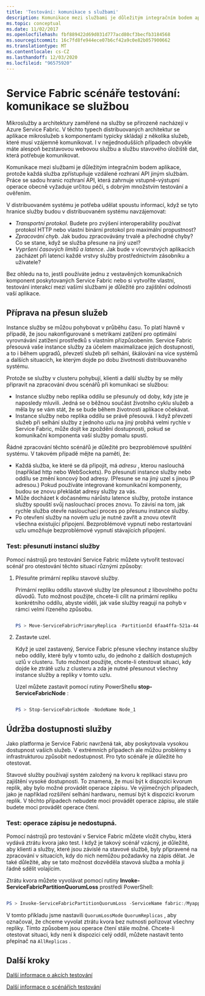 ```yaml
---
title: 'Testování: komunikace s službami'
description: Komunikace mezi službami je důležitým integračním bodem aplikace Service Fabric. Tento článek popisuje faktory návrhu a postupy testování.
ms.topic: conceptual
ms.date: 11/02/2017
ms.openlocfilehash: fbf889422d69d031d777acd80cf3becfb3184568
ms.sourcegitcommit: 16c7fd8fe944ece07b6cf42a9c0e82b057900662
ms.translationtype: MT
ms.contentlocale: cs-CZ
ms.lasthandoff: 12/03/2020
ms.locfileid: "96575920"
---
```

# <a name="service-fabric-testability-scenarios-service-communication"></a>Service Fabric scénáře testování: komunikace se službou
Mikroslužby a architektury zaměřené na služby se přirozeně nacházejí v Azure Service Fabric. V těchto typech distribuovaných architektur se aplikace mikroslužeb s komponentami typicky skládají z několika služeb, které musí vzájemně komunikovat. I v nejjednodušších případech obvykle máte alespoň bezstavovou webovou službu a službu stavového úložiště dat, která potřebuje komunikovat.

Komunikace mezi službami je důležitým integračním bodem aplikace, protože každá služba zpřístupňuje vzdálené rozhraní API jiným službám. Práce se sadou hranic rozhraní API, která zahrnuje vstupně-výstupní operace obecně vyžaduje určitou péči, s dobrým množstvím testování a ověřením.

V distribuovaném systému je potřeba udělat spoustu informací, když se tyto hranice služby budou v distribuovaném systému navzájemovat:

* *Transportní protokol*. Budete pro zvýšení interoperability používat protokol HTTP nebo vlastní binární protokol pro maximální propustnost?
* *Zpracování chyb*. Jak budou zpracovávány trvalé a přechodné chyby? Co se stane, když se služba přesune na jiný uzel?
* *Vypršení časových limitů a latence*. Jak bude v vícevrstvých aplikacích zacházet při latenci každé vrstvy služby prostřednictvím zásobníku a uživatele?

Bez ohledu na to, jestli používáte jednu z vestavěných komunikačních komponent poskytovaných Service Fabric nebo si vytvoříte vlastní, testování interakcí mezi vašimi službami je důležité pro zajištění odolnosti vaší aplikace.

## <a name="prepare-for-services-to-move"></a>Příprava na přesun služeb
Instance služby se můžou pohybovat v průběhu času. To platí hlavně v případě, že jsou nakonfigurované s metrikami zatížení pro optimální vyrovnávání zatížení prostředků s vlastním přizpůsobením. Service Fabric přesouvá vaše instance služby za účelem maximalizace jejich dostupnosti, a to i během upgradů, převzetí služeb při selhání, škálování na více systémů a dalších situacích, ke kterým dojde po dobu životnosti distribuovaného systému.

Protože se služby v clusteru pohybují, klienti a další služby by se měly připravit na zpracování dvou scénářů při komunikaci se službou:

* Instance služby nebo replika oddílu se přesunuly od doby, kdy jste je naposledy mluvili. Jedná se o běžnou součást životního cyklu služeb a měla by se vám stát, že se bude během životnosti aplikace očekávat.
* Instance služby nebo replika oddílu se právě přesouvá. I když převzetí služeb při selhání služby z jednoho uzlu na jiný probíhá velmi rychle v Service Fabric, může dojít ke zpoždění dostupnosti, pokud se komunikační komponenta vaší služby pomalu spustí.

Řádné zpracování těchto scénářů je důležité pro bezproblémové spuštění systému. V takovém případě mějte na paměti, že:

* Každá služba, ke které se dá připojit, má *adresu* , kterou naslouchá (například http nebo WebSockets). Po přesunutí instance služby nebo oddílu se změní koncový bod adresy. (Přesune se na jiný uzel s jinou IP adresou.) Pokud používáte integrované komunikační komponenty, budou se znovu překládat adresy služby za vás.
* Může docházet k dočasnému nárůstu latence služby, protože instance služby spouští svůj naslouchací proces znovu. To závisí na tom, jak rychle služba otevře naslouchací proces po přesunu instance služby.
* Po otevření služby na novém uzlu je nutné zavřít a znovu otevřít všechna existující připojení. Bezproblémové vypnutí nebo restartování uzlu umožňuje bezproblémové vypnutí stávajících připojení.

### <a name="test-it-move-service-instances"></a>Test: přesunutí instancí služby
Pomocí nástrojů pro testování Service Fabric můžete vytvořit testovací scénář pro otestování těchto situací různými způsoby:

1. Přesuňte primární repliku stavové služby.
   
    Primární repliku oddílu stavové služby lze přesunout z libovolného počtu důvodů. Tuto možnost použijte, chcete-li cílit na primární repliku konkrétního oddílu, abyste viděli, jak vaše služby reagují na pohyb v rámci velmi řízeného způsobu.
   
    ```powershell
   
    PS > Move-ServiceFabricPrimaryReplica -PartitionId 6faa4ffa-521a-44e9-8351-dfca0f7e0466 -ServiceName fabric:/MyApplication/MyService
   
    ```
2. Zastavte uzel.
   
    Když je uzel zastavený, Service Fabric přesune všechny instance služby nebo oddíly, které byly v tomto uzlu, do jednoho z dalších dostupných uzlů v clusteru. Tuto možnost použijte, chcete-li otestovat situaci, kdy dojde ke ztrátě uzlu z clusteru a zda je nutné přesunout všechny instance služby a repliky v tomto uzlu.
   
    Uzel můžete zastavit pomocí rutiny PowerShellu **stop-ServiceFabricNode** :
   
    ```powershell
   
    PS > Stop-ServiceFabricNode -NodeName Node_1
   
    ```

## <a name="maintain-service-availability"></a>Údržba dostupnosti služby
Jako platforma je Service Fabric navržená tak, aby poskytovala vysokou dostupnost vašich služeb. V extrémních případech ale můžou problémy s infrastrukturou způsobit nedostupnost. Pro tyto scénáře je důležité ho otestovat.

Stavové služby používají systém založený na kvoru k replikaci stavu pro zajištění vysoké dostupnosti. To znamená, že musí být k dispozici kvorum replik, aby bylo možné provádět operace zápisu. Ve výjimečných případech, jako je například rozšíření selhání hardwaru, nemusí být k dispozici kvorum replik. V těchto případech nebudete moci provádět operace zápisu, ale stále budete moci provádět operace čtení.

### <a name="test-it-write-operation-unavailability"></a>Test: operace zápisu je nedostupná.
Pomocí nástrojů pro testování v Service Fabric můžete vložit chybu, která vydává ztrátu kvora jako test. I když je takový scénář vzácný, je důležité, aby klienti a služby, které jsou závislé na stavové službě, byly připravené na zpracování v situacích, kdy do nich nemůžou požadavky na zápis dělat. Je také důležité, aby se tato možnost dozvěděla stavová služba a mohla ji řádně sdělit volajícím.

Ztrátu kvora můžete vyvolávat pomocí rutiny **Invoke-ServiceFabricPartitionQuorumLoss** prostředí PowerShell:

```powershell

PS > Invoke-ServiceFabricPartitionQuorumLoss -ServiceName fabric:/Myapplication/MyService -QuorumLossMode QuorumReplicas -QuorumLossDurationInSeconds 20

```

V tomto příkladu jsme nastavili `QuorumLossMode` `QuorumReplicas` , aby označoval, že chceme vyvolat ztrátu kvora bez nutnosti pořizovat všechny repliky. Tímto způsobem jsou operace čtení stále možné. Chcete-li otestovat situaci, kdy není k dispozici celý oddíl, můžete nastavit tento přepínač na `AllReplicas` .

## <a name="next-steps"></a>Další kroky
[Další informace o akcích testování](service-fabric-testability-actions.md)

[Další informace o scénářích testování](service-fabric-testability-scenarios.md)

